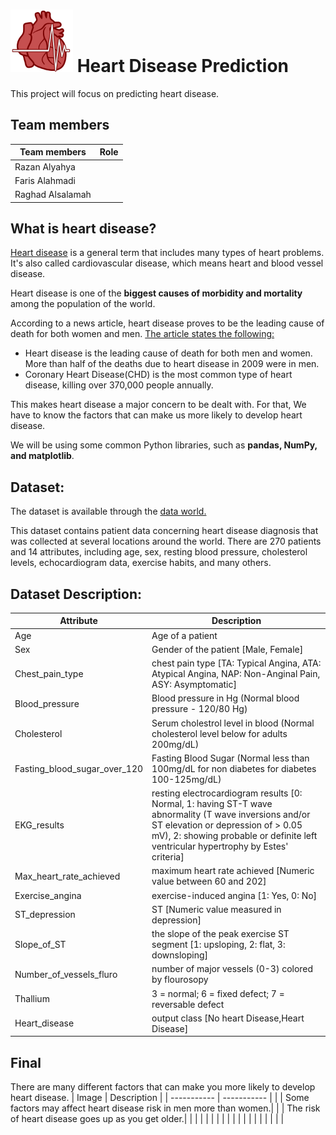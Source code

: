  # <img width="100" height="100" src="dataset-cover.png">  Heart Disease Prediction 
This project will focus on predicting heart disease.      

## Team members
| Team members   | Role |
| ----------- | ----------- |
| Razan Alyahya | |
| Faris Alahmadi | |
| Raghad Alsalamah | |


## What is heart disease?
[Heart disease](https://medlineplus.gov/heartdiseases.html#:~:text=What%20is%20heart%20disease%3F,many%20types%20of%20heart%20disease.) is a general term that includes many types of heart problems. It's also called cardiovascular disease, which means heart and blood vessel disease.

Heart disease is one of the **biggest causes of morbidity and mortality** among the population of the world. 

According to a news article, heart disease proves to be the leading cause of death for both women and men. [The article states the following:](https://midlandtexas.gov/621/Cardiovascular-Diseases#:~:text=Coronary%20heart%20disease%20(CHD)%20is,already%20had%20a%20heart%20attack.)
- Heart disease is the leading cause of death for both men and women. More than half of the deaths due to heart disease in 2009 were in men.
- Coronary Heart Disease(CHD) is the most common type of heart disease, killing over 370,000 people annually.

This makes heart disease a major concern to be dealt with. For that, We have to know the factors that can make us more likely to develop heart disease.


We will be using some common Python libraries, such as **pandas, NumPy, and matplotlib**.


## Dataset:
The dataset is available through the [data world.](https://data.world/informatics-edu/heart-disease-prediction)

This dataset contains patient data concerning heart disease diagnosis that was collected at several locations around the world. There are 270 patients and 14 attributes, including age, sex, resting blood pressure, cholesterol levels, echocardiogram data, exercise habits, and many others.


## Dataset Description:

| Attribute   | Description |
| ----------- | ----------- |
| Age | Age of a patient |
| Sex | Gender of the patient [Male, Female] |
| Chest_pain_type | chest pain type [TA: Typical Angina, ATA: Atypical Angina, NAP: Non-Anginal Pain, ASY: Asymptomatic]|
| Blood_pressure | Blood pressure in Hg (Normal blood pressure - 120/80 Hg) |
| Cholesterol | Serum cholestrol level in blood (Normal cholesterol level below for adults 200mg/dL)|
| Fasting_blood_sugar_over_120 | Fasting Blood Sugar (Normal less than 100mg/dL for non diabetes for diabetes 100-125mg/dL) |
| EKG_results | resting electrocardiogram results [0: Normal, 1: having ST-T wave abnormality (T wave inversions and/or ST elevation or depression of > 0.05 mV), 2: showing probable or definite left ventricular hypertrophy by Estes' criteria]|
| Max_heart_rate_achieved | maximum heart rate achieved [Numeric value between 60 and 202] |
| Exercise_angina | exercise-induced angina [1: Yes, 0: No]|
| ST_depression | ST [Numeric value measured in depression] |
| Slope_of_ST | the slope of the peak exercise ST segment [1: upsloping, 2: flat, 3: downsloping]|
| Number_of_vessels_fluro |  number of major vessels (0-3) colored by flourosopy |
| Thallium | 3 = normal; 6 = fixed defect; 7 = reversable defect|
| Heart_disease | output class [No heart Disease,Heart Disease] |

## Final 
There are many different factors that can make you more likely to develop heart disease. 
| Image   | Description |
| ----------- | ----------- |
|  |  Some factors may affect heart disease risk in men more than women.|
|  |  The risk of heart disease goes up as you get older.|
|  |  |
|  |  |
|  |  |
|  |  |
|  |  |
|  |  |


